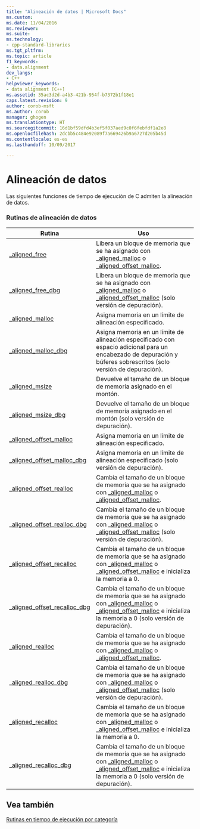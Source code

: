 ```yaml
---
title: "Alineación de datos | Microsoft Docs"
ms.custom: 
ms.date: 11/04/2016
ms.reviewer: 
ms.suite: 
ms.technology:
- cpp-standard-libraries
ms.tgt_pltfrm: 
ms.topic: article
f1_keywords:
- data.alignment
dev_langs:
- C++
helpviewer_keywords:
- data alignment [C++]
ms.assetid: 35ac3d2d-a4b3-421b-954f-b7372b1f18e1
caps.latest.revision: 9
author: corob-msft
ms.author: corob
manager: ghogen
ms.translationtype: HT
ms.sourcegitcommit: 16d1bf59dfd4b3ef5f037aed9c0f6febfdf1a2e8
ms.openlocfilehash: 2dcbb5c484e92089f7a669426b9a6727d205b45d
ms.contentlocale: es-es
ms.lasthandoff: 10/09/2017

---
```

# <a name="data-alignment"></a>Alineación de datos
Las siguientes funciones de tiempo de ejecución de C admiten la alineación de datos.  
  
### <a name="data-alignment-routines"></a>Rutinas de alineación de datos  
  
|Rutina|Uso|  
|-------------|---------|  
|[_aligned_free](../c-runtime-library/reference/aligned-free.md)|Libera un bloque de memoria que se ha asignado con [_aligned_malloc](../c-runtime-library/reference/aligned-malloc.md) o [_aligned_offset_malloc](../c-runtime-library/reference/aligned-offset-malloc.md).|  
|[_aligned_free_dbg](../c-runtime-library/reference/aligned-free-dbg.md)|Libera un bloque de memoria que se ha asignado con [_aligned_malloc](../c-runtime-library/reference/aligned-malloc.md) o [_aligned_offset_malloc](../c-runtime-library/reference/aligned-offset-malloc.md) (solo versión de depuración).|  
|[_aligned_malloc](../c-runtime-library/reference/aligned-malloc.md)|Asigna memoria en un límite de alineación especificado.|  
|[_aligned_malloc_dbg](../c-runtime-library/reference/aligned-malloc-dbg.md)|Asigna memoria en un límite de alineación especificado con espacio adicional para un encabezado de depuración y búferes sobrescritos (solo versión de depuración).|  
|[_aligned_msize](../c-runtime-library/reference/aligned-msize.md)|Devuelve el tamaño de un bloque de memoria asignado en el montón.|  
|[_aligned_msize_dbg](../c-runtime-library/reference/aligned-msize-dbg.md)|Devuelve el tamaño de un bloque de memoria asignado en el montón (solo versión de depuración).|  
|[_aligned_offset_malloc](../c-runtime-library/reference/aligned-offset-malloc.md)|Asigna memoria en un límite de alineación especificado.|  
|[_aligned_offset_malloc_dbg](../c-runtime-library/reference/aligned-offset-malloc-dbg.md)|Asigna memoria en un límite de alineación especificado (solo versión de depuración).|  
|[_aligned_offset_realloc](../c-runtime-library/reference/aligned-offset-realloc.md)|Cambia el tamaño de un bloque de memoria que se ha asignado con [_aligned_malloc](../c-runtime-library/reference/aligned-malloc.md) o [_aligned_offset_malloc](../c-runtime-library/reference/aligned-offset-malloc.md).|  
|[_aligned_offset_realloc_dbg](../c-runtime-library/reference/aligned-offset-realloc-dbg.md)|Cambia el tamaño de un bloque de memoria que se ha asignado con [_aligned_malloc](../c-runtime-library/reference/aligned-malloc.md) o [_aligned_offset_malloc](../c-runtime-library/reference/aligned-offset-malloc.md) (solo versión de depuración).|  
|[_aligned_offset_recalloc](../c-runtime-library/reference/aligned-offset-recalloc.md)|Cambia el tamaño de un bloque de memoria que se ha asignado con [_aligned_malloc](../c-runtime-library/reference/aligned-malloc.md) o [_aligned_offset_malloc](../c-runtime-library/reference/aligned-offset-malloc.md) e inicializa la memoria a 0.|  
|[_aligned_offset_recalloc_dbg](../c-runtime-library/reference/aligned-offset-recalloc-dbg.md)|Cambia el tamaño de un bloque de memoria que se ha asignado con [_aligned_malloc](../c-runtime-library/reference/aligned-malloc.md) o [_aligned_offset_malloc](../c-runtime-library/reference/aligned-offset-malloc.md) e inicializa la memoria a 0 (solo versión de depuración).|  
|[_aligned_realloc](../c-runtime-library/reference/aligned-realloc.md)|Cambia el tamaño de un bloque de memoria que se ha asignado con [_aligned_malloc](../c-runtime-library/reference/aligned-malloc.md) o [_aligned_offset_malloc](../c-runtime-library/reference/aligned-offset-malloc.md).|  
|[_aligned_realloc_dbg](../c-runtime-library/reference/aligned-realloc-dbg.md)|Cambia el tamaño de un bloque de memoria que se ha asignado con [_aligned_malloc](../c-runtime-library/reference/aligned-malloc.md) o [_aligned_offset_malloc](../c-runtime-library/reference/aligned-offset-malloc.md) (solo versión de depuración).|  
|[_aligned_recalloc](../c-runtime-library/reference/aligned-recalloc.md)|Cambia el tamaño de un bloque de memoria que se ha asignado con [_aligned_malloc](../c-runtime-library/reference/aligned-malloc.md) o [_aligned_offset_malloc](../c-runtime-library/reference/aligned-offset-malloc.md) e inicializa la memoria a 0.|  
|[_aligned_recalloc_dbg](../c-runtime-library/reference/aligned-recalloc-dbg.md)|Cambia el tamaño de un bloque de memoria que se ha asignado con [_aligned_malloc](../c-runtime-library/reference/aligned-malloc.md) o [_aligned_offset_malloc](../c-runtime-library/reference/aligned-offset-malloc.md) e inicializa la memoria a 0 (solo versión de depuración).|  
  
## <a name="see-also"></a>Vea también  
 [Rutinas en tiempo de ejecución por categoría](../c-runtime-library/run-time-routines-by-category.md)
